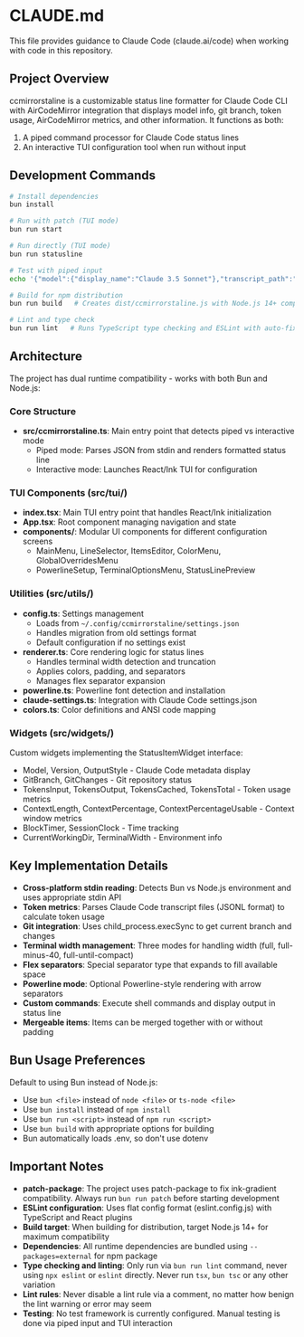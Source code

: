# CLAUDE.md

This file provides guidance to Claude Code (claude.ai/code) when working with code in this repository.

## Project Overview

ccmirrorstaline is a customizable status line formatter for Claude Code CLI with AirCodeMirror integration that displays model info, git branch, token usage, AirCodeMirror metrics, and other information. It functions as both:
1. A piped command processor for Claude Code status lines
2. An interactive TUI configuration tool when run without input

## Development Commands

```bash
# Install dependencies
bun install

# Run with patch (TUI mode)
bun run start

# Run directly (TUI mode)
bun run statusline

# Test with piped input
echo '{"model":{"display_name":"Claude 3.5 Sonnet"},"transcript_path":"test.jsonl"}' | bun run src/ccmirrorstaline.ts

# Build for npm distribution
bun run build   # Creates dist/ccmirrorstaline.js with Node.js 14+ compatibility

# Lint and type check
bun run lint   # Runs TypeScript type checking and ESLint with auto-fix
```

## Architecture

The project has dual runtime compatibility - works with both Bun and Node.js:

### Core Structure
- **src/ccmirrorstaline.ts**: Main entry point that detects piped vs interactive mode
  - Piped mode: Parses JSON from stdin and renders formatted status line
  - Interactive mode: Launches React/Ink TUI for configuration

### TUI Components (src/tui/)
- **index.tsx**: Main TUI entry point that handles React/Ink initialization
- **App.tsx**: Root component managing navigation and state
- **components/**: Modular UI components for different configuration screens
  - MainMenu, LineSelector, ItemsEditor, ColorMenu, GlobalOverridesMenu
  - PowerlineSetup, TerminalOptionsMenu, StatusLinePreview

### Utilities (src/utils/)
- **config.ts**: Settings management
  - Loads from `~/.config/ccmirrorstaline/settings.json`
  - Handles migration from old settings format
  - Default configuration if no settings exist
- **renderer.ts**: Core rendering logic for status lines
  - Handles terminal width detection and truncation
  - Applies colors, padding, and separators
  - Manages flex separator expansion
- **powerline.ts**: Powerline font detection and installation
- **claude-settings.ts**: Integration with Claude Code settings.json
- **colors.ts**: Color definitions and ANSI code mapping

### Widgets (src/widgets/)
Custom widgets implementing the StatusItemWidget interface:
- Model, Version, OutputStyle - Claude Code metadata display
- GitBranch, GitChanges - Git repository status
- TokensInput, TokensOutput, TokensCached, TokensTotal - Token usage metrics
- ContextLength, ContextPercentage, ContextPercentageUsable - Context window metrics
- BlockTimer, SessionClock - Time tracking
- CurrentWorkingDir, TerminalWidth - Environment info

## Key Implementation Details

- **Cross-platform stdin reading**: Detects Bun vs Node.js environment and uses appropriate stdin API
- **Token metrics**: Parses Claude Code transcript files (JSONL format) to calculate token usage
- **Git integration**: Uses child_process.execSync to get current branch and changes
- **Terminal width management**: Three modes for handling width (full, full-minus-40, full-until-compact)
- **Flex separators**: Special separator type that expands to fill available space
- **Powerline mode**: Optional Powerline-style rendering with arrow separators
- **Custom commands**: Execute shell commands and display output in status line
- **Mergeable items**: Items can be merged together with or without padding

## Bun Usage Preferences

Default to using Bun instead of Node.js:
- Use `bun <file>` instead of `node <file>` or `ts-node <file>`
- Use `bun install` instead of `npm install`
- Use `bun run <script>` instead of `npm run <script>`
- Use `bun build` with appropriate options for building
- Bun automatically loads .env, so don't use dotenv

## Important Notes

- **patch-package**: The project uses patch-package to fix ink-gradient compatibility. Always run `bun run patch` before starting development
- **ESLint configuration**: Uses flat config format (eslint.config.js) with TypeScript and React plugins
- **Build target**: When building for distribution, target Node.js 14+ for maximum compatibility
- **Dependencies**: All runtime dependencies are bundled using `--packages=external` for npm package
- **Type checking and linting**: Only run via `bun run lint` command, never using `npx eslint` or `eslint` directly. Never run `tsx`, `bun tsc` or any other variation
- **Lint rules**: Never disable a lint rule via a comment, no matter how benign the lint warning or error may seem
- **Testing**: No test framework is currently configured. Manual testing is done via piped input and TUI interaction
